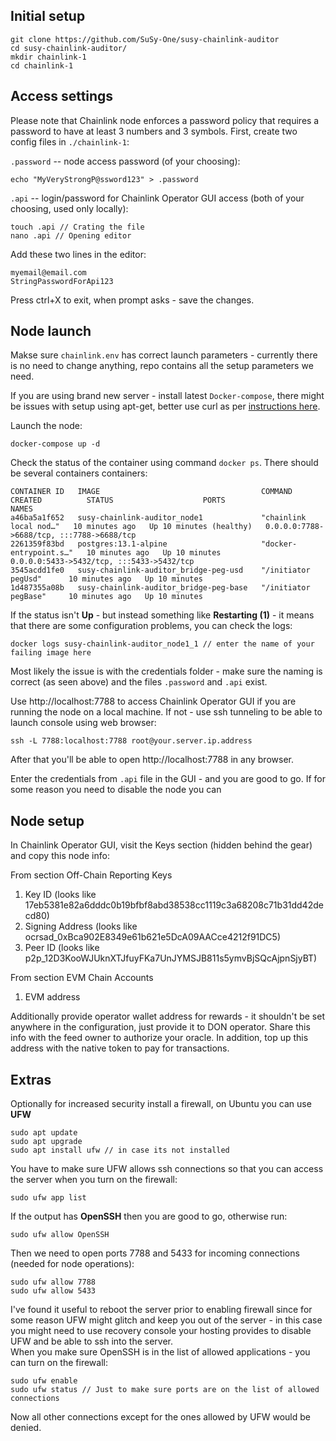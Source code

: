 
## Initial setup
```
git clone https://github.com/SuSy-One/susy-chainlink-auditor
cd susy-chainlink-auditor/
mkdir chainlink-1
cd chainlink-1
```
## Access settings

Please note that Chainlink node enforces a password policy that requires a password to have at least 3 numbers and 3 symbols.
First, create two config files in `./chainlink-1`:

`.password` -- node access password (of your choosing):
```
echo "MyVeryStrongP@ssword123" > .password
```

`.api` -- login/password for Chainlink Operator GUI access (both of your choosing, used only locally):
```
touch .api // Crating the file
nano .api // Opening editor
```
Add these two lines in the editor:
```
myemail@email.com
StringPasswordForApi123
```
Press ctrl+X to exit, when prompt asks - save the changes.

## Node launch
Makse sure `chainlink.env` has correct launch parameters - currently there is no need to change anything, repo contains all the setup parameters we need. 

If you are using brand new server - install latest `Docker-compose`, there might be issues with setup using apt-get, better use curl as per [instructions here](https://docs.docker.com/compose/install/).  

Launch the node:
```
docker-compose up -d
```

Check the status of the container using command `docker ps`. There should be several containers containers:
```
CONTAINER ID   IMAGE                                    COMMAND                  CREATED          STATUS                    PORTS                                       NAMES
a46ba5a1f652   susy-chainlink-auditor_node1             "chainlink local nod…"   10 minutes ago   Up 10 minutes (healthy)   0.0.0.0:7788->6688/tcp, :::7788->6688/tcp
2261359f83bd   postgres:13.1-alpine                     "docker-entrypoint.s…"   10 minutes ago   Up 10 minutes             0.0.0.0:5433->5432/tcp, :::5433->5432/tcp
3545acdd1fe0   susy-chainlink-auditor_bridge-peg-usd    "/initiator pegUsd"      10 minutes ago   Up 10 minutes                                           
1d487355a08b   susy-chainlink-auditor_bridge-peg-base   "/initiator pegBase"     10 minutes ago   Up 10 minutes
```
If the status isn't **Up** - but instead something like **Restarting (1)** - it means that there are some configuration problems, you can check the logs: 
```
docker logs susy-chainlink-auditor_node1_1 // enter the name of your failing image here
```
Most likely the issue is with the credentials folder - make sure the naming is correct (as seen above) and the files `.password` and `.api` exist.

Use http://localhost:7788 to access Chainlink Operator GUI if you are running the node on a local machine. If not - use ssh tunneling to be able to launch console using web browser:
```
ssh -L 7788:localhost:7788 root@your.server.ip.address
```
After that you'll be able to open http://localhost:7788 in any browser.

Enter the credentials from `.api` file in the GUI - and you are good to go. If for some reason you need to disable the node you can 

## Node setup

In Chainlink Operator GUI, visit the Keys section (hidden behind the gear) and copy this node info:

From section Off-Chain Reporting Keys
1. Key ID (looks like 17eb5381e82a6dddc0b19bfbf8abd38538cc1119c3a68208c71b31dd42decd80)
2. Signing Address (looks like ocrsad_0xBca902E8349e61b621e5DcA09AACce4212f91DC5)
3. Peer ID (looks like p2p_12D3KooWJUknXTJfuyFKa7UnJYMSJB811s5ymvBjSQcAjpnSjyBT) 

From section EVM Chain Accounts
1. EVM address

Additionally provide operator wallet address for rewards - it shouldn't be set anywhere in the configuration, just provide it to DON operator.
Share this info with the feed owner to authorize your oracle. In addition, top up this address with the native token to pay for transactions.

## Extras
Optionally for increased security install a firewall, on Ubuntu you can use **UFW**
```
sudo apt update
sudo apt upgrade
sudo apt install ufw // in case its not installed
```
You have to make sure UFW allows ssh connections so that you can access the server when you turn on the firewall:
```
sudo ufw app list
```
If the output has **OpenSSH** then you are good to go, otherwise run:
```
sudo ufw allow OpenSSH
```
Then we need to open ports 7788 and 5433 for incoming connections (needed for node operations):
```
sudo ufw allow 7788
sudo ufw allow 5433
```
I've found it useful to reboot the server prior to enabling firewall since for some reason UFW might glitch and keep you out of the server - in this case you might need to use recovery console your hosting provides to disable UFW and be able to ssh into the server.  
When you make sure OpenSSH is in the list of allowed applications - you can turn on the firewall:
```
sudo ufw enable
sudo ufw status // Just to make sure ports are on the list of allowed connections
```
Now all other connections except for the ones allowed by UFW would be denied.
